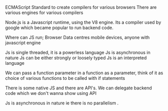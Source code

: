 ECMAScript Standard to create compilers for various browsers 
There are various engines for various compilers

Node.js is a Javascript runtime, using the V8 engine. Its a compiler used by google which became popular to run backend code.

Where can JS run;
Browser Data centres mobile devices, anyone with javascript engine

Js is single threaded, it is a powerless language
Js is asynchronous in nature
Js can be either strongly or loosely typed 
Js is an interpreted language

We can pass a function parameter in a function as a parameter, think of it as choice of various functions to be called with if statements

There is some native JS and there are API's. We can delegate backend code which we don't wanna show using API

Js is asynchronous in nature ie there is no parallelism .
